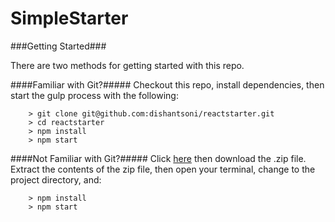 # SimpleStarter

###Getting Started###

There are two methods for getting started with this repo.

####Familiar with Git?#####
Checkout this repo, install dependencies, then start the gulp process with the following:

```
	> git clone git@github.com:dishantsoni/reactstarter.git
	> cd reactstarter
	> npm install
	> npm start
```

####Not Familiar with Git?#####
Click [here](https://github.com/dishantsoni/reactstarter) then download the .zip file.  Extract the contents of the zip file, then open your terminal, change to the project directory, and:

```
	> npm install
	> npm start
```

